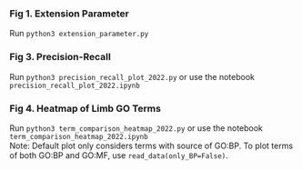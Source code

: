 ### Fig 1. Extension Parameter
Run `python3 extension_parameter.py`

### Fig 3. Precision-Recall
Run `python3 precision_recall_plot_2022.py` or use the notebook `precision_recall_plot_2022.ipynb`

### Fig 4. Heatmap of Limb GO Terms
Run `python3 term_comparison_heatmap_2022.py` or use the notebook `term_comparison_heatmap_2022.ipynb`  
Note: Default plot only considers terms with source of GO:BP. To plot terms of both GO:BP and GO:MF, use `read_data(only_BP=False)`.
